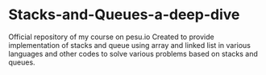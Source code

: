 # Stacks-and-Queues-a-deep-dive
Official repository of my course on pesu.io Created to provide implementation of stacks and queue using array and linked list in various languages and other codes to solve various problems based on stacks and queues.
